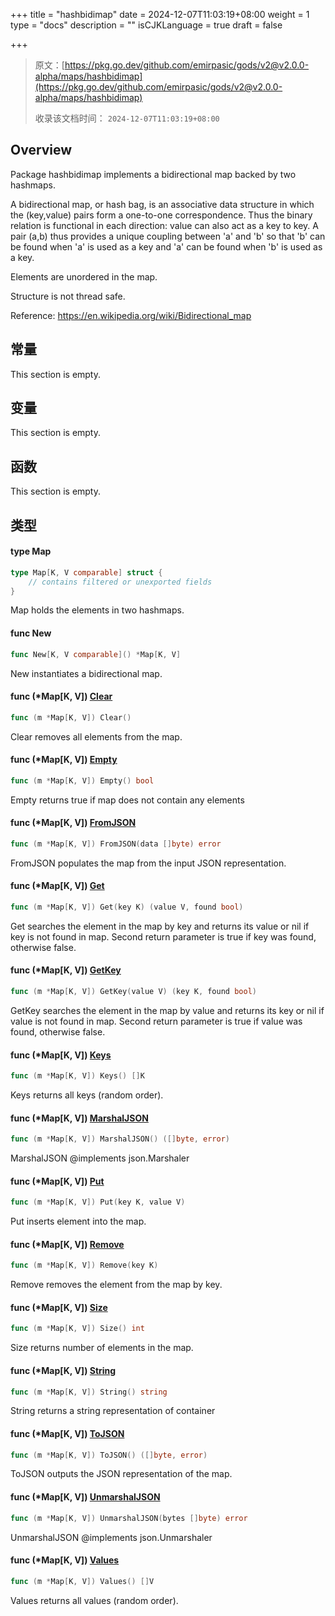+++
title = "hashbidimap"
date = 2024-12-07T11:03:19+08:00
weight = 1
type = "docs"
description = ""
isCJKLanguage = true
draft = false

+++

> 原文：[https://pkg.go.dev/github.com/emirpasic/gods/v2@v2.0.0-alpha/maps/hashbidimap](https://pkg.go.dev/github.com/emirpasic/gods/v2@v2.0.0-alpha/maps/hashbidimap)
>
> 收录该文档时间： `2024-12-07T11:03:19+08:00`

## Overview 

Package hashbidimap implements a bidirectional map backed by two hashmaps.

A bidirectional map, or hash bag, is an associative data structure in which the (key,value) pairs form a one-to-one correspondence. Thus the binary relation is functional in each direction: value can also act as a key to key. A pair (a,b) thus provides a unique coupling between 'a' and 'b' so that 'b' can be found when 'a' is used as a key and 'a' can be found when 'b' is used as a key.

Elements are unordered in the map.

Structure is not thread safe.

Reference: https://en.wikipedia.org/wiki/Bidirectional_map

## 常量

This section is empty.

## 变量 

This section is empty.

## 函数 

This section is empty.

## 类型 

#### type Map 

``` go
type Map[K, V comparable] struct {
	// contains filtered or unexported fields
}
```

Map holds the elements in two hashmaps.

#### func New 

``` go
func New[K, V comparable]() *Map[K, V]
```

New instantiates a bidirectional map.

#### func (*Map[K, V]) [Clear](https://github.com/emirpasic/gods/blob/v2.0.0-alpha/maps/hashbidimap/hashbidimap.go#L92) 

``` go
func (m *Map[K, V]) Clear()
```

Clear removes all elements from the map.

#### func (*Map[K, V]) [Empty](https://github.com/emirpasic/gods/blob/v2.0.0-alpha/maps/hashbidimap/hashbidimap.go#L72) 

``` go
func (m *Map[K, V]) Empty() bool
```

Empty returns true if map does not contain any elements

#### func (*Map[K, V]) [FromJSON](https://github.com/emirpasic/gods/blob/v2.0.0-alpha/maps/hashbidimap/serialization.go#L23) 

``` go
func (m *Map[K, V]) FromJSON(data []byte) error
```

FromJSON populates the map from the input JSON representation.

#### func (*Map[K, V]) [Get](https://github.com/emirpasic/gods/blob/v2.0.0-alpha/maps/hashbidimap/hashbidimap.go#L53) 

``` go
func (m *Map[K, V]) Get(key K) (value V, found bool)
```

Get searches the element in the map by key and returns its value or nil if key is not found in map. Second return parameter is true if key was found, otherwise false.

#### func (*Map[K, V]) [GetKey](https://github.com/emirpasic/gods/blob/v2.0.0-alpha/maps/hashbidimap/hashbidimap.go#L59) 

``` go
func (m *Map[K, V]) GetKey(value V) (key K, found bool)
```

GetKey searches the element in the map by value and returns its key or nil if value is not found in map. Second return parameter is true if value was found, otherwise false.

#### func (*Map[K, V]) [Keys](https://github.com/emirpasic/gods/blob/v2.0.0-alpha/maps/hashbidimap/hashbidimap.go#L82) 

``` go
func (m *Map[K, V]) Keys() []K
```

Keys returns all keys (random order).

#### func (*Map[K, V]) [MarshalJSON](https://github.com/emirpasic/gods/blob/v2.0.0-alpha/maps/hashbidimap/serialization.go#L44) 

``` go
func (m *Map[K, V]) MarshalJSON() ([]byte, error)
```

MarshalJSON @implements json.Marshaler

#### func (*Map[K, V]) [Put](https://github.com/emirpasic/gods/blob/v2.0.0-alpha/maps/hashbidimap/hashbidimap.go#L40) 

``` go
func (m *Map[K, V]) Put(key K, value V)
```

Put inserts element into the map.

#### func (*Map[K, V]) [Remove](https://github.com/emirpasic/gods/blob/v2.0.0-alpha/maps/hashbidimap/hashbidimap.go#L64) 

``` go
func (m *Map[K, V]) Remove(key K)
```

Remove removes the element from the map by key.

#### func (*Map[K, V]) [Size](https://github.com/emirpasic/gods/blob/v2.0.0-alpha/maps/hashbidimap/hashbidimap.go#L77) 

``` go
func (m *Map[K, V]) Size() int
```

Size returns number of elements in the map.

#### func (*Map[K, V]) [String](https://github.com/emirpasic/gods/blob/v2.0.0-alpha/maps/hashbidimap/hashbidimap.go#L98) 

``` go
func (m *Map[K, V]) String() string
```

String returns a string representation of container

#### func (*Map[K, V]) [ToJSON](https://github.com/emirpasic/gods/blob/v2.0.0-alpha/maps/hashbidimap/serialization.go#L18) 

``` go
func (m *Map[K, V]) ToJSON() ([]byte, error)
```

ToJSON outputs the JSON representation of the map.

#### func (*Map[K, V]) [UnmarshalJSON](https://github.com/emirpasic/gods/blob/v2.0.0-alpha/maps/hashbidimap/serialization.go#L39) 

``` go
func (m *Map[K, V]) UnmarshalJSON(bytes []byte) error
```

UnmarshalJSON @implements json.Unmarshaler

#### func (*Map[K, V]) [Values](https://github.com/emirpasic/gods/blob/v2.0.0-alpha/maps/hashbidimap/hashbidimap.go#L87) 

``` go
func (m *Map[K, V]) Values() []V
```

Values returns all values (random order).
